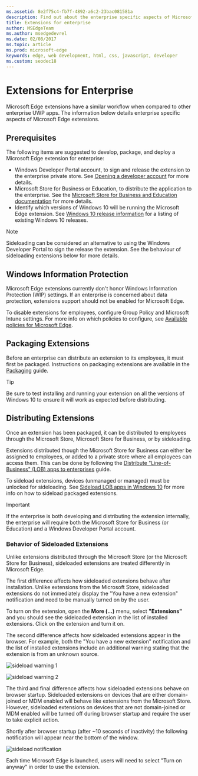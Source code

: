 ```yaml
---
ms.assetid: 8e2f75c4-fb7f-4892-a6c2-23bac081581a
description: Find out about the enterprise specific aspects of Microsoft Edge Extensions, and see how they're similar to UWP apps.
title: Extensions for enterprise
author: MSEdgeTeam
ms.author: msedgedevrel
ms.date: 02/08/2017
ms.topic: article
ms.prod: microsoft-edge
keywords: edge, web development, html, css, javascript, developer
ms.custom: seodec18
---
```


# Extensions for Enterprise
Microsoft Edge extensions have a similar workflow when compared to other enterprise UWP apps. The information below details enterprise specific aspects of Microsoft Edge extensions.

## Prerequisites
The following items are suggested to develop, package, and deploy a Microsoft Edge extension for enterprise:

+ Windows Developer Portal account, to sign and release the extension to the enterprise private store. See [Opening a developer account](https://docs.microsoft.com/en-us/windows/uwp/publish/opening-a-developer-account) for more details.
+ Microsoft Store for Business or Education, to distribute the application to the enterprise. See the [Microsoft Store for Business and Education documentation](https://docs.microsoft.com/en-us/microsoft-store/) for more details.
+ Identify which versions of Windows 10 will be running the Microsoft Edge extension. See [Windows 10 release information](https://www.microsoft.com/en-us/itpro/windows-10/release-information) for a listing of existing Windows 10 releases.

> [!NOTE]
> Sideloading can be considered an alternative to using the Windows Developer Portal to sign the release the extension. See the behaviour of sideloading extensions below for more details.

## Windows Information Protection
Microsoft Edge extensions currently don't honor Windows Information Protection (WIP) settings. If an enterprise is concerned about data protection, extensions support should not be enabled for Microsoft Edge.

To disable extensions for employees, configure Group Policy and Microsoft Intune settings. For more info on which policies to configure, see [Available policies for Microsoft Edge](https://technet.microsoft.com/en-us/itpro/microsoft-edge/available-policies).

## Packaging Extensions
Before an enterprise can distribute an extension to its employees, it must first be packaged. Instructions on packaging extensions are available in the [Packaging](./guides/packaging.md) guide.

> [!TIP]
> Be sure to test installing and running your extension on all the versions of Windows 10 to ensure it will work as expected before distributing.

## Distributing Extensions
Once an extension has been packaged, it can be distributed to employees through the Microsoft Store, Microsoft Store for Business, or by sideloading.

Extensions distributed though the Microsoft Store for Business can either be assigned to employees, or added to a private store where all employees can access them. This can be done by following the [Distribute "Line-of-Business" (LOB) apps to enterprises](https://msdn.microsoft.com/windows/uwp/publish/distribute-lob-apps-to-enterprises) guide.

To sideload extensions, devices (unmanaged or managed) must be unlocked for sideloading. See [Sideload LOB apps in Windows 10](https://technet.microsoft.com/itpro/windows/deploy/sideload-apps-in-windows-10) for more info on how to sideload packaged extensions.

> [!IMPORTANT]
> If the enterprise is both developing and distributing the extension internally, the enterprise will require both the Microsoft Store for Business (or Education) and a Windows Developer Portal account.

### Behavior of Sideloaded Extensions
Unlike extensions distributed through the Microsoft Store (or the Microsoft Store for Business), sideloaded extensions are treated differently in Microsoft Edge.

The first difference affects how sideloaded extensions behave after installation. Unlike extensions from the Microsoft Store, sideloaded extensions do not immediately display the "You have a new extension" notification and need to be manually turned on by the user.

To turn on the extension, open the **More (...)** menu, select **"Extensions"** and you should see the sideloaded extension in the list of installed extensions. Click on the extension and turn it on.

The second difference affects how sideloaded extensions appear in the browser. For example, both the "You have a new extension" notification and the list of installed extensions include an additional warning stating that the extension is from an unknown source.

![sideload warning 1](./media/sideload-permissionflyout.PNG)

![sideload warning 2](./media/sideload-l1warning.PNG)

The third and final difference affects how sideloaded extensions behave on browser startup. Sideloaded extensions on devices that are either domain-joined or MDM enabled will behave like extensions from the Microsoft Store. However, sideloaded extensions on devices that are not domain-joined or MDM enabled will be turned off during browser startup and require the user to take explicit action.

Shortly after browser startup (after ~10 seconds of inactivity) the following notification will appear near the bottom of the window.

![sideload notification](./media/sideload-scareUI.PNG)

Each time Microsoft Edge is launched, users will need to select "Turn on anyway" in order to use the extension.
